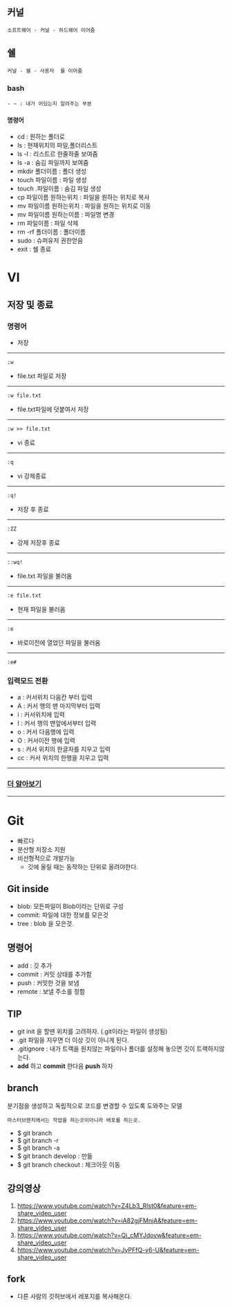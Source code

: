 ## 커널
	소프트웨어 - 커널 - 하드웨어 이어줌

## 쉘
	커널 - 쉘 - 사용자  를 이어줌
### bash
	- ~ : 내가 어딨는지 알려주는 부분	
	
   #### 명령어
   - cd : 원하는 폴더로 
   - ls : 현재위치의 파일,폴더리스트
   - ls -l : 리스트르 한줄하줄 보여줌
   - ls -a : 숨김 파일까지 보여줌
   - mkdir 폴더이름 : 폴더 생성 
   - touch 파일이름 : 파일 생성
   - touch .파일이름 : 숨김 파일 생성
   - cp 파일이름 원하는위치 : 파일을 원하는 위치로 복사
   - mv 파일이름 원하는위치 : 파일을 원하는 위치로 이동
   - mv 파일이름 원하는이름 : 파일명 변경	 
   - rm 파일이름 : 파일 삭제
   - rm -rf 폴더이름 : 폴더이름 	 
   - sudo : 슈퍼유저 권한얻음
   - exit : 쉘 종료

# VI

## 저장 및 종료


### 명령어
- 저장
---
	:w

- file.txt 파일로 저장 	
---
	:w file.txt

- file.txt파일에 덧붙여서 저장
--- 
	:w >> file.txt
- vi 종료
--- 
	:q
- vi 강제종료
---
	:q!
- 저장 후 종료
---
	:ZZ
- 강제 저장후 종료
---
	::wq!
- file.txt 파일을 불러옴
---
	:e file.txt
- 현재 파일을 불러옴
--- 
	:e
- 바로이전에 열었던 파일을 불러옴
---
	:e#
### 입력모드 전환
- a : 커서위치 다음칸 부터 입력
- A : 커서 행의 맨 마지막부터 입력
- i : 커서위치에 입력
- I : 커서 행의 맨앞에서부터 입력
- o : 커서 다음행에 입력
- O : 커서이전 행에 입력
- s : 커서 위치의 한글자를 지우고 입력
- cc : 커서 위치의 한행을 지우고 입력 


---
### [더 알아보기](http://gyuha.tistory.com/157)
---

# Git
- 빠르다
- 분산형 저장소 지원
- 비선형적으로 개발가능
	- 깃에 올릴 때는 동작하는 단위로 올려야한다.	
    
## Git inside 
- blob: 모든파일이 Blob이라는 단위로 구성
- commit: 파일에 대한 정보를 모은것
- tree : blob 을 모은것.

## 명령어
- add : 깃 추가
- commit : 커밋 상태를 추가함
- push : 커밋한 것을 보냄
- remote : 보낼 주소를 정함 

## TIP
- git init 을 할땐 위치를 고려하자. (.git이라는 파일이 생성됨)    
- .git 파일을 지우면 더 이상 깃이 아니게 된다.
- .gitignore : 내가 트랙을 원치않는 파일이나 폴더를 설정해 놓으면 깃이 트랙하지않는다.
- **add** 하고 **commit** 한다음 **push** 하자  

## branch
분기점을 생성하고 독립적으로 코드를 변경할 수 있도록 도와주는 모델
	
 	마스터브랜치에서는 작업을 하는곳이아니라 배포를 하는곳. 
    

- $ git branch 
- $ git branch -r
- $ git branch -a
- $ git branch develop : 만듦
- $ git branch checkout : 체크아웃 이동

## 강의영상
1. https://www.youtube.com/watch?v=Z4Lb3_Rlst0&feature=em-share_video_user
2. https://www.youtube.com/watch?v=iA82gjFMnjA&feature=em-share_video_user
3. https://www.youtube.com/watch?v=Qj_cMYJdovw&feature=em-share_video_user
4. https://www.youtube.com/watch?v=JyPFfQ-y6-U&feature=em-share_video_user

## fork 
- 다른 사람의 깃허브에서 레포지를 복사해온다.



